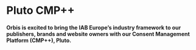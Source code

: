 # Pluto CMP++

#### Orbis is excited to bring the IAB Europe’s industry framework to our publishers, brands and website owners with our Consent Management Platform (CMP++), Pluto.

